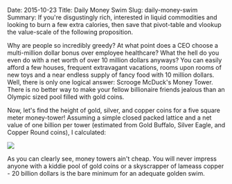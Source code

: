 Date: 2015-10-23
Title: Daily Money Swim
Slug: daily-money-swim
Summary: If you're disgustingly rich, interested in liquid commodities and looking to burn a few extra calories, then save that pivot-table and vlookup the value-scale of the following proposition.  

Why are people so incredibly greedy? At what point does a CEO choose a multi-million dollar bonus over employee 
healthcare?  What the hell do you even do with a net worth of over 10 million dollars anyways?  You can easily afford a few 
houses, frequent extravagant vacations, rooms upon rooms of new toys and a near endless supply of fancy food with 10 million dollars. 
Well, there is only one logical answer: Scrooge McDuck's Money Tower. There is no better way to make your fellow 
billionaire friends jealous than an Olympic sized pool filled with gold coins.  

Now, let's find the height of gold, silver, and copper coins for a five square meter money-tower! Assuming a simple closed packed 
lattice and a net value of one billion per tower (estimated from Gold Buffalo, Silver Eagle, and Copper Round coins), I calculated:

<img src="/assets/2015/daily-money-swim/daily-money-swim.png" style='margin-top:10px;display:block;margin:auto;max-height:500px'>

As you can clearly see, money towers ain't cheap. You will never impress anyone with a kiddie pool of gold coins 
or a skyscrapper of lameass copper - 20 billion dollars is the bare minimum for an adequate golden swim.   